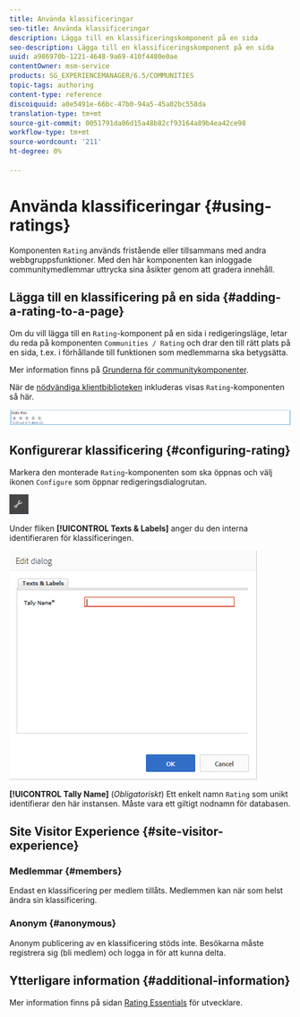 ```yaml
---
title: Använda klassificeringar
seo-title: Använda klassificeringar
description: Lägga till en klassificeringskomponent på en sida
seo-description: Lägga till en klassificeringskomponent på en sida
uuid: a986970b-1221-4648-9a69-410f4480e0ae
contentOwner: msm-service
products: SG_EXPERIENCEMANAGER/6.5/COMMUNITIES
topic-tags: authoring
content-type: reference
discoiquuid: a0e5491e-66bc-47b0-94a5-45a02bc558da
translation-type: tm+mt
source-git-commit: 0051791da06d15a48b82cf93164a89b4ea42ce98
workflow-type: tm+mt
source-wordcount: '211'
ht-degree: 0%

---
```



# Använda klassificeringar {#using-ratings}

Komponenten `Rating` används fristående eller tillsammans med andra webbgruppsfunktioner. Med den här komponenten kan inloggade communitymedlemmar uttrycka sina åsikter genom att gradera innehåll.

## Lägga till en klassificering på en sida {#adding-a-rating-to-a-page}

Om du vill lägga till en `Rating`-komponent på en sida i redigeringsläge, letar du reda på komponenten `Communities / Rating` och drar den till rätt plats på en sida, t.ex. i förhållande till funktionen som medlemmarna ska betygsätta.

Mer information finns på [Grunderna för communitykomponenter](basics.md).

När de [nödvändiga klientbiblioteken](rating-basics.md#essentials-for-client-side) inkluderas visas `Rating`-komponenten så här.

![värdering](assets/rating.png)

## Konfigurerar klassificering {#configuring-rating}

Markera den monterade `Rating`-komponenten som ska öppnas och välj ikonen `Configure` som öppnar redigeringsdialogrutan.

![configure-new](assets/configure-new.png)

Under fliken **[!UICONTROL Texts & Labels]** anger du den interna identifieraren för klassificeringen.

![tallyname](assets/tallyname.png)

**[!UICONTROL Tally Name]**
(*Obligatoriskt*) Ett enkelt namn  `Rating` som unikt identifierar den här instansen. Måste vara ett giltigt nodnamn för databasen.

## Site Visitor Experience {#site-visitor-experience}

### Medlemmar {#members}

Endast en klassificering per medlem tillåts. Medlemmen kan när som helst ändra sin klassificering.

### Anonym {#anonymous}

Anonym publicering av en klassificering stöds inte. Besökarna måste registrera sig (bli medlem) och logga in för att kunna delta.

## Ytterligare information {#additional-information}

Mer information finns på sidan [Rating Essentials](rating-basics.md) för utvecklare.
